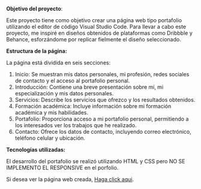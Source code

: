 <b>Objetivo del proyecto</b>:

Este proyecto tiene como objetivo crear una página web tipo portafolio utilizando el editor de código Visual Studio Code. Para llevar a cabo este proyecto, me inspiré en diseños obtenidos de plataformas como Dribbble y Behance, esforzándome por replicar fielmente el diseño seleccionado.

<b>Estructura de la página:</b>

La página está dividida en seis secciones:

1) Inicio: Se muestran mis datos personales, mi profesión, redes sociales de contacto y el acceso al portafolio personal.
2) Introducción: Contiene una breve presentación sobre mí, mi especialización y mis datos personales.
3) Servicios: Describe los servicios que ofrezco y los resultados obtenidos.
4) Formación académica: Incluye información sobre mi formación académica y mis habilidades.
5) Portafolio: Proporciona acceso a mi portafolio personal, permitiendo a los interesados ver los trabajos que he realizado.
6) Contacto: Ofrece los datos de contacto, incluyendo correo electrónico, teléfono celular y ubicación.

<b>Tecnologías utilizadas:</b>

El desarrollo del portafolio se realizó utilizando HTML y CSS pero NO SE IMPLEMENTO EL RESPONSIVE en el porfolio.

Si desea ver la página web creada, <a href="https://chrischamizo.github.io/TpfinalDesarrolloweb/">Haga click aqui</a>.
